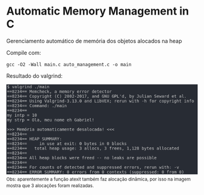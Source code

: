 # Automatic Memory Management in C

<p>Gerenciamento automático de memória dos objetos alocados na heap</p>

Compile com:

```
gcc -O2 -Wall main.c auto_management.c -o main
```

<p>Resultado do valgrind:</p>
<img src="valgrind_result.png" />
<small>Obs: aparentemente a função atexit também faz alocação dinâmica, por isso na imagem mostra que 3 alocações foram realizadas.</small>
